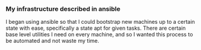 ### My infrastructure described in ansible ###
I began using ansible so that I could bootstrap new machines up to a certain
state with ease, specifically a state apt for given tasks.  There are certain
base level utilities I need on every machine, and so I wanted this process to
be automated and not waste my time.
